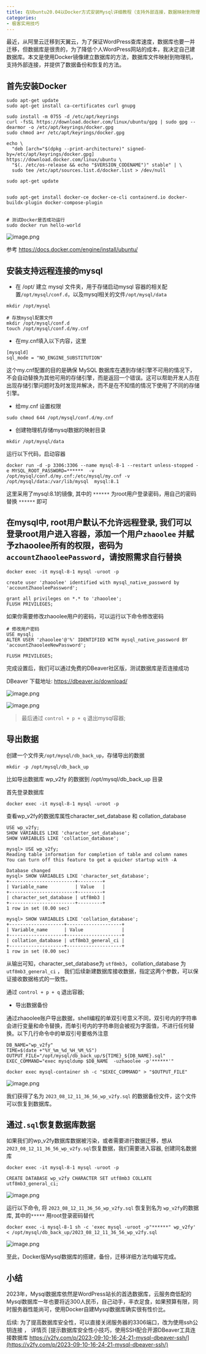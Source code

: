 ```yaml
---
title: 在Ubuntu20.04以Docker方式安装Mysql详细教程（支持外部连接，数据映射到物理磁盘，备份数据，导出数据，恢复数据）
categories:
- 极客实用技巧
---
```


最近，从阿里云迁移到天翼云，为了保证WordPress查库速度，数据库也要一并迁移，但数据库是很贵的，为了降低个人WordPress网站的成本，我决定自己建数据库。本文是使用Docker镜像建立数据库的方法，数据库文件映射到物理机，支持外部连接，并提供了数据备份和恢复的方法。

## 首先安装Docker

```
sudo apt-get update
sudo apt-get install ca-certificates curl gnupg

sudo install -m 0755 -d /etc/apt/keyrings
curl -fsSL https://download.docker.com/linux/ubuntu/gpg | sudo gpg --dearmor -o /etc/apt/keyrings/docker.gpg
sudo chmod a+r /etc/apt/keyrings/docker.gpg

echo \
  "deb [arch="$(dpkg --print-architecture)" signed-by=/etc/apt/keyrings/docker.gpg] https://download.docker.com/linux/ubuntu \
  "$(. /etc/os-release && echo "$VERSION_CODENAME")" stable" | \
  sudo tee /etc/apt/sources.list.d/docker.list > /dev/null

sudo apt-get update


sudo apt-get install docker-ce docker-ce-cli containerd.io docker-buildx-plugin docker-compose-plugin


# 测试Docker是否成功运行
sudo docker run hello-world
```
![image.png](https://cdn.fangyuanxiaozhan.com/assets/16918541798346sBKSbAD.png)


参考 https://docs.docker.com/engine/install/ubuntu/


## 安装支持远程连接的mysql



- 在 /opt/ 建立 mysql 文件夹，用于存储启动mysql 容器的相关配置`/opt/mysql/conf.d`，以及mysql相关的文件`/opt/mysql/data`
```
mkdir /opt/mysql

# 存放mysql配置文件
mkdir /opt/mysql/conf.d
touch /opt/mysql/conf.d/my.cnf
```


- 在my.cnf填入以下内容，这里
```
[mysqld]
sql_mode = "NO_ENGINE_SUBSTITUTION"
```

这个my.cnf配置的目的是确保 MySQL 数据库在遇到存储引擎不可用的情况下，不会自动替换为其他可用的存储引擎，而是返回一个错误。这可以帮助开发人员在出现存储引擎问题时及时发现并解决，而不是在不知情的情况下使用了不同的存储引擎。



- 给my.cnf 设置权限
```
sudo chmod 644 /opt/mysql/conf.d/my.cnf
```

- 创建物理机存储mysql数据的映射目录

```
mkdir /opt/mysql/data
```

运行以下代码，启动容器

```
docker run -d -p 3306:3306 --name mysql-8-1 --restart unless-stopped -e MYSQL_ROOT_PASSWORD=******  -v /opt/mysql/conf.d/my.cnf:/etc/mysql/my.cnf -v /opt/mysql/data:/var/lib/mysql  mysql:8.1
```

这里采用了mysql:8.1的镜像, 其中的 `******` 为root用户登录密码，用自己的密码替换 `******` 即可

## 在mysql中, root用户默认不允许远程登录, 我们可以登录root用户进入容器，添加一个用户`zhaoolee` 并赋予zhaoolee所有的权限，密码为`accountZhaooleePassword`，请按照需求自行替换

```
docker exec -it mysql-8-1 mysql -uroot -p

create user 'zhaoolee' identified with mysql_native_password by 'accountZhaooleePassword';

grant all privileges on *.* to 'zhaoolee';
FLUSH PRIVILEGES;

```

如果你需要修改zhaoolee用户的密码，可以运行以下命令修改密码

```
# 修改用户密码
USE mysql;
ALTER USER 'zhaoolee'@'%' IDENTIFIED WITH mysql_native_password BY 'accountZhaooleeNewPassword';

FLUSH PRIVILEGES;
```

完成设置后，我们可以通过免费的DBeaver社区版，测试数据库是否连接成功

DBeaver 下载地址: https://dbeaver.io/download/

![image.png](https://cdn.fangyuanxiaozhan.com/assets/1691854179858hPeQT55t.png)

![image.png](https://cdn.fangyuanxiaozhan.com/assets/1691854179878ZdHx23PW.png)

> 最后通过 `control + p + q` 退出mysql容器;


## 导出数据

创建一个文件夹`/opt/mysql/db_back_up`，存储导出的数据

```
mkdir -p /opt/mysql/db_back_up
```
比如导出数据库 wp_v2fy 的数据到 /opt/mysql/db_back_up 目录


首先登录数据库

```
docker exec -it mysql-8-1 mysql -uroot -p
```

查看wp_v2fy的数据库属性character_set_database 和 collation_database

```
USE wp_v2fy;
SHOW VARIABLES LIKE 'character_set_database';
SHOW VARIABLES LIKE 'collation_database';
```

```
mysql> USE wp_v2fy;
Reading table information for completion of table and column names
You can turn off this feature to get a quicker startup with -A

Database changed
mysql> SHOW VARIABLES LIKE 'character_set_database';
+------------------------+---------+
| Variable_name          | Value   |
+------------------------+---------+
| character_set_database | utf8mb3 |
+------------------------+---------+
1 row in set (0.00 sec)

mysql> SHOW VARIABLES LIKE 'collation_database';
+--------------------+--------------------+
| Variable_name      | Value              |
+--------------------+--------------------+
| collation_database | utf8mb3_general_ci |
+--------------------+--------------------+
1 row in set (0.00 sec)
```
从输出可知，character_set_database为 `utf8mb3`， collation_database 为`utf8mb3_general_ci` ， 我们后续新建数据库接收数据，指定这两个参数，可以保证接收数据格式的一致性。


通过 `control + p + q` 退出容器;


- 导出数据备份


通过zhaoolee账户导出数据，shell编程的单双引号意义不同，双引号内的字符串会进行变量和命令替换，而单引号内的字符串则会被视为字面值，不进行任何替换。以下几行命令中的单双引号要格外注意

```
DB_NAME="wp_v2fy"
TIME=$(date +"%Y_%m_%d_%H_%M_%S")
OUTPUT_FILE="/opt/mysql/db_back_up/${TIME}_${DB_NAME}.sql"
EXEC_COMMAND="exec mysqldump $DB_NAME  -uzhaoolee -p'******'"

docker exec mysql-container sh -c "$EXEC_COMMAND" > "$OUTPUT_FILE"
```

![image.png](https://cdn.fangyuanxiaozhan.com/assets/1691854179929SihADBz2.png)


我们获得了名为 `2023_08_12_11_36_56_wp_v2fy.sql` 的数据备份文件，这个文件可以恢复到数据库。

## 通过`.sql`恢复数据库数据


如果我们的wp_v2fy数据库数据被污染，或者需要进行数据迁移，想从 `2023_08_12_11_36_56_wp_v2fy.sql`恢复数据，我们需要进入容器, 创建同名数据库


```
docker exec -it mysql-8-1 mysql -uroot -p

CREATE DATABASE wp_v2fy CHARACTER SET utf8mb3 COLLATE utf8mb3_general_ci;
```

![image.png](https://cdn.fangyuanxiaozhan.com/assets/16918541799938ZiD7Sw8.png)

运行以下命令, 将 `2023_08_12_11_36_56_wp_v2fy.sql` 恢复到名为 `wp_v2fy`的数据库, 其中的`*****` 用root登录密码替代

```
docker exec -i mysql-8-1 sh -c 'exec mysql -uroot -p"******" wp_v2fy' < /opt/mysql/db_back_up/2023_08_12_11_36_56_wp_v2fy.sql
```

![image.png](https://cdn.fangyuanxiaozhan.com/assets/16918541800153GsikmAs.png)

至此，Docker版Mysql数据库的搭建，备份，迁移详细方法均编写完成。


## 小结

2023年，Mysql数据库依然是WordPress站长的首选数据库，云服务商低配的Mysql数据库一年也要将近300人民币，自己动手，丰衣足食，如果预算有限，同时服务器性能尚可，使用Docker自建Mysql数据库确实很有性价比。



后续: 为了提高数据库安全性，可以直接关闭服务器的3306端口，改为使用ssh公钥连接 ， 详情页  [提示数据库安全性小技巧，使用SSH配合开源DBeaver工具连接数据库 https://v2fy.com/p/2023-09-10-16-24-21-mysql-dbeaver-ssh/](https://v2fy.com/p/2023-09-10-16-24-21-mysql-dbeaver-ssh/)
